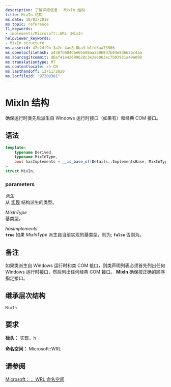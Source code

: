 ```yaml
---
description: 了解详细信息： MixIn 结构
title: MixIn 结构
ms.date: 10/03/2018
ms.topic: reference
f1_keywords:
- implements/Microsoft::WRL::MixIn
helpviewer_keywords:
- MixIn structure
ms.assetid: 47e2df9b-3a2e-4ae8-8ba3-b1fd3aa73566
ms.openlocfilehash: a438fb6846ae6ba88aaaa968d7b94e8d6636c4aa
ms.sourcegitcommit: d6af41e42699628c3e2e6063ec7b03931a49a098
ms.translationtype: MT
ms.contentlocale: zh-CN
ms.lasthandoff: 12/11/2020
ms.locfileid: "97209381"
---
```

# <a name="mixin-structure"></a>MixIn 结构

确保运行时类先后派生自 Windows 运行时接口（如果有）和经典 COM 接口。

## <a name="syntax"></a>语法

```cpp
template<
    typename Derived,
    typename MixInType,
    bool hasImplements = __is_base_of(Details::ImplementsBase, MixInType)
>
struct MixIn;
```

### <a name="parameters"></a>parameters

*派生*<br/>
从 [实现](implements-structure.md) 结构派生的类型。

*MixInType*<br/>
基类型。

*hasImplements*<br/>
**`true`** 如果 *MixInType* 派生自当前实现的基类型，则为; **`false`** 否则为。

## <a name="remarks"></a>备注

如果类派生自 Windows 运行时和类 COM 接口，则类声明列表必须首先列出任何 Windows 运行时接口，然后列出任何经典 COM 接口。 **MixIn** 确保按正确的顺序指定接口。

## <a name="inheritance-hierarchy"></a>继承层次结构

`MixIn`

## <a name="requirements"></a>要求

**标头：** 实现。h

**命名空间：** Microsoft::WRL

## <a name="see-also"></a>请参阅

[Microsoft：： WRL 命名空间](microsoft-wrl-namespace.md)
